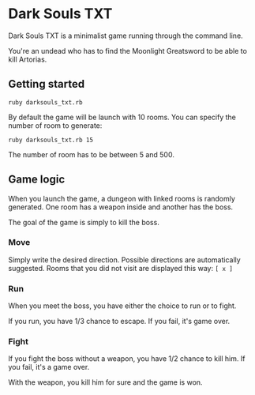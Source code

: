 # Dark Souls TXT

Dark Souls TXT is a minimalist game running through the command line. 

You're an undead who has to find the Moonlight Greatsword to be able to kill Artorias.

## Getting started

```ruby darksouls_txt.rb```

By default the game will be launch with 10 rooms. You can specify the number of room to generate:

```ruby darksouls_txt.rb 15```

The number of room has to be between 5 and 500.

## Game logic

When you launch the game, a dungeon with linked rooms is randomly generated. One room has a weapon inside and another has the boss.

The goal of the game is simply to kill the boss.

### Move

Simply write the desired direction. Possible directions are automatically suggested. Rooms that you did not visit are displayed this way: ```[ x ]```

### Run

When you meet the boss, you have either the choice to run or to fight. 

If you run, you have 1/3 chance to escape. If you fail, it's game over.

### Fight

If you fight the boss without a weapon, you have 1/2 chance to kill him. If you fail, it's a game over.

With the weapon, you kill him for sure and the game is won.
